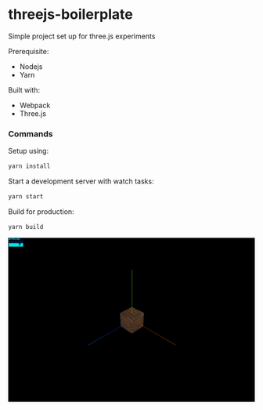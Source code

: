# threejs-boilerplate

Simple project set up for three.js experiments

Prerequisite:
- Nodejs
- Yarn

Built with:
- Webpack
- Three.js

### Commands

Setup using:

```bash
yarn install
```

Start a development server with watch tasks:

```bash
yarn start
```

Build for production:

```bash
yarn build
```


![thumbnail](https://github.com/Robpayot/threejs-boilerplate/blob/main/src/img/thumbnail.png?raw=true)
